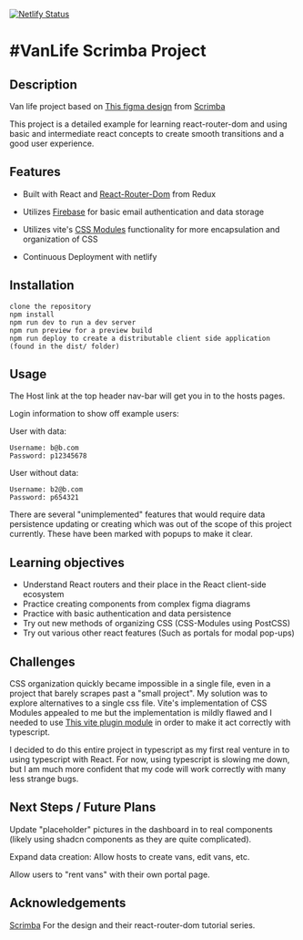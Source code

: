 [![Netlify Status](https://api.netlify.com/api/v1/badges/8a0a253c-0b82-41ee-9650-a70171405b74/deploy-status)](https://app.netlify.com/sites/startling-biscuit-830178/deploys)

# #VanLife Scrimba Project

## Description

Van life project based on [This figma design](https://www.figma.com/file/igDA2NiMDhoaIIAqm5EnTq/%23VanLife?node-id=0%3A1) from [Scrimba](https://scrimba.com/)

This project is a detailed example for learning react-router-dom and using basic and intermediate react concepts to create smooth transitions and a good user experience.

## Features

- Built with React and [React-Router-Dom](https://reactrouter.com/start/library/installation) from Redux

- Utilizes [Firebase](https://firebase.google.com/) for basic email authentication and data storage

- Utilizes vite's [CSS Modules](https://vite.dev/guide/features#css-modules) functionality for more encapsulation and organization of CSS

- Continuous Deployment with netlify

## Installation

```
clone the repository
npm install
npm run dev to run a dev server
npm run preview for a preview build
npm run deploy to create a distributable client side application (found in the dist/ folder)
```

## Usage

The Host link at the top header nav-bar will get you in to the hosts pages.

Login information to show off example users:

User with data:

```
Username: b@b.com
Password: p12345678
```

User without data:

```
Username: b2@b.com
Password: p654321
```

There are several "unimplemented" features that would require data persistence updating or creating which was out of the scope of this project currently. These have been marked with popups to make it clear.

## Learning objectives

- Understand React routers and their place in the React client-side ecosystem
- Practice creating components from complex figma diagrams
- Practice with basic authentication and data persistence
- Try out new methods of organizing CSS (CSS-Modules using PostCSS)
- Try out various other react features (Such as portals for modal pop-ups)

## Challenges

CSS organization quickly became impossible in a single file, even in a project that barely scrapes past a "small project". My solution was to explore alternatives to a single css file. Vite's implementation of CSS Modules appealed to me but the implementation is mildly flawed and I needed to use [This vite plugin module](https://www.npmjs.com/package/vite-css-modules/v/1.1.0) in order to make it act correctly with typescript.

I decided to do this entire project in typescript as my first real venture in to using typescript with React. For now, using typescript is slowing me down, but I am much more confident that my code will work correctly with many less strange bugs.

## Next Steps / Future Plans

Update "placeholder" pictures in the dashboard in to real components (likely using shadcn components as they are quite complicated).

Expand data creation: Allow hosts to create vans, edit vans, etc.

Allow users to "rent vans" with their own portal page.

## Acknowledgements

[Scrimba](https://scrimba.com) For the design and their react-router-dom tutorial series.
